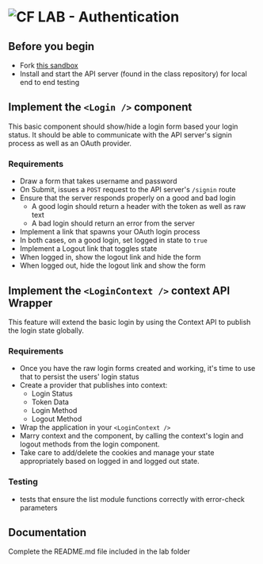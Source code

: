 ![CF](http://i.imgur.com/7v5ASc8.png) LAB - Authentication
==========================================================

## Before you begin
* Fork [this sandbox](https://codesandbox.io/s/1rp021q45q)
* Install and start the API server (found in the class repository) for local end to end testing

## Implement the `<Login />` component
This basic component should show/hide a login form based your login status. It should be able to communicate with the API server's signin process as well as an OAuth provider.

### Requirements
* Draw a form that takes username and password
* On Submit, issues a `POST` request to the API server's `/signin` route
* Ensure that the server responds properly on a good and bad login
  * A good login should return a header with the token as well as raw text
  * A bad login should return an error from the server
* Implement a link that spawns your OAuth login process
* In both cases, on a good login, set logged in state to `true`
* Implement a Logout link that toggles state
* When logged in, show the logout link and hide the form
* When logged out, hide the logout link and show the form

## Implement the `<LoginContext />` context API Wrapper
This feature will extend the basic login by using the Context API to publish the login state globally.

### Requirements
* Once you have the raw login forms created and working, it's time to use that to persist the users' login status
* Create a provider that publishes into context:
  * Login Status
  * Token Data
  * Login Method
  * Logout Method
* Wrap the application in your `<LoginContext />`
* Marry context and the component, by calling the context's login and logout methods from the login component.
* Take care to add/delete the cookies and manage your state appropriately based on logged in and logged out state.

### Testing
* tests that ensure the list module functions correctly with error-check parameters

##  Documentation
Complete the README.md file included in the lab folder
